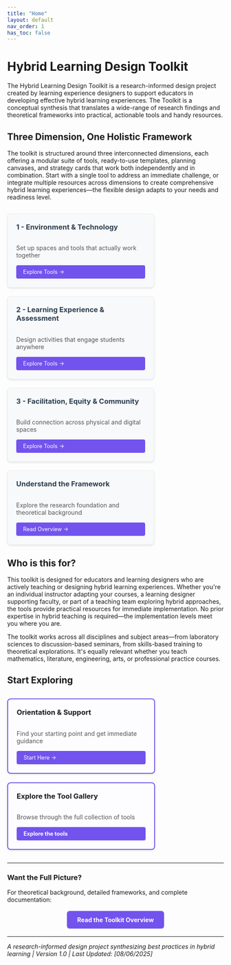 ```yaml
---
title: "Home"
layout: default
nav_order: 1
has_toc: false
---
```


<!-- Add Font Awesome CSS -->
<link rel="stylesheet" href="https://cdnjs.cloudflare.com/ajax/libs/font-awesome/6.4.0/css/all.min.css">

#  Hybrid Learning Design Toolkit

The Hybrid Learning Design Toolkit is a research-informed design project created by learning experience designers to support educators in developing effective hybrid learning experiences. The Toolkit is a conceptual synthesis that translates a wide-range of research findings and theoretical frameworks into practical, actionable tools and handy resources.


## <i class="fas fa-cube"></i> Three Dimension, One Holistic Framework

The toolkit is structured around three interconnected dimensions, each offering a modular suite of tools, ready-to-use templates, planning canvases, and strategy cards that work both independently and in combination. Start with a single tool to address an immediate challenge, or integrate multiple resources across dimensions to create comprehensive hybrid learning experiences—the flexible design adapts to your needs and readiness level.

<div style="display: flex; flex-wrap: wrap; gap: 20px; margin: 30px 0;">

<div style="flex: 0 1 300px; max-width: 400px; background: #f8f9fa; border: 1px solid #e9ecef; border-radius: 8px; padding: 20px; box-shadow: 0 2px 4px rgba(0,0,0,0.1); display: flex; flex-direction: column;">
<h3 style="margin-top: 0; color: #2c3e50;"><i class="fas fa-cogs"></i> 1 - Environment & Technology</h3>
<p style="margin-bottom: auto; color: #555;">Set up spaces and tools that actually work together</p>
<a href="{{ '/01-dimension-01-environment-technology-design-kit/' | relative_url }}" style="display: inline-block; background: #7253ed; color: white; padding: 8px 16px; text-decoration: none; border-radius: 4px; font-size: 0.9em; margin-top: 15px;">Explore Tools →</a>
</div>

<div style="flex: 0 1 300px; max-width: 400px; background: #f8f9fa; border: 1px solid #e9ecef; border-radius: 8px; padding: 20px; box-shadow: 0 2px 4px rgba(0,0,0,0.1); display: flex; flex-direction: column;">
<h3 style="margin-top: 0; color: #2c3e50;"><i class="fas fa-brain"></i> 2 - Learning Experience & Assessment</h3>
<p style="margin-bottom: auto; color: #555;">Design activities that engage students anywhere</p>
<a href="{{ '/02-dimension-02-learning-experience-assessment-kit/' | relative_url }}" style="display: inline-block; background: #7253ed; color: white; padding: 8px 16px; text-decoration: none; border-radius: 4px; font-size: 0.9em; margin-top: 15px;">Explore Tools →</a>
</div>

<div style="flex: 0 1 300px; max-width: 400px; background: #f8f9fa; border: 1px solid #e9ecef; border-radius: 8px; padding: 20px; box-shadow: 0 2px 4px rgba(0,0,0,0.1); display: flex; flex-direction: column;">
<h3 style="margin-top: 0; color: #2c3e50;"><i class="fas fa-users"></i> 3 - Facilitation, Equity & Community</h3>
<p style="margin-bottom: auto; color: #555;">Build connection across physical and digital spaces</p>
<a href="{{ '/03-dimension-03-facilitation-equity-community-design-kit/' | relative_url }}" style="display: inline-block; background: #7253ed; color: white; padding: 8px 16px; text-decoration: none; border-radius: 4px; font-size: 0.9em; margin-top: 15px;">Explore Tools →</a>
</div>

<div style="flex: 0 1 300px; max-width: 400px; background: #f8f9fa; border: 1px solid #e9ecef; border-radius: 8px; padding: 20px; box-shadow: 0 2px 4px rgba(0,0,0,0.1); display: flex; flex-direction: column;">
<h3 style="margin-top: 0; color: #2c3e50;"><i class="fas fa-book-open"></i> Understand the Framework</h3>
<p style="margin-bottom: auto; color: #555;">Explore the research foundation and theoretical background</p>
<a href="{{ '/hybrid-learning-design-toolkit-short_overview' | relative_url }}" style="display: inline-block; background: #7253ed; color: white; padding: 8px 16px; text-decoration: none; border-radius: 4px; font-size: 0.9em; margin-top: 15px;">Read Overview →</a>
</div>

</div>

##  Who is this for?

This toolkit is designed for educators and learning designers who are actively teaching or designing hybrid learning experiences. Whether you're an individual instructor adapting your courses, a learning designer supporting faculty, or part of a teaching team exploring hybrid approaches, the tools provide practical resources for immediate implementation. No prior expertise in hybrid teaching is required—the implementation levels meet you where you are.

The toolkit works across all disciplines and subject areas—from laboratory sciences to discussion-based seminars, from skills-based training to theoretical explorations. It's equally relevant whether you teach mathematics, literature, engineering, arts, or professional practice courses.

## Start Exploring

<div style="display: flex; flex-wrap: wrap; gap: 20px; margin: 30px 0;">

<div style="flex: 0 1 300px; max-width: 400px; background: rgb(253, 253, 255); border: 2px solid #7253ed; border-radius: 8px; padding: 20px; box-shadow: 0 2px 4px rgba(0,0,0,0.1); display: flex; flex-direction: column;">
<h3 style="margin-top: 0"><i class="fas fa-compass"></i> Orientation & Support</h3>
<p style="margin-bottom: auto; color: #555;">Find your starting point and get immediate guidance</p>
<a href="{{ '/00-orientation-support-tools/' | relative_url }}" style="display: inline-block; background: #7253ed; color: white; padding: 8px 16px; text-decoration: none; border-radius: 4px; font-size: 0.9em; margin-top: 15px;">Start Here →</a>
</div>

<div style="flex: 0 1 300px; max-width: 400px; background: rgb(253, 253, 255); border: 2px solid #7253ed; border-radius: 8px; padding: 20px; box-shadow: 0 2px 4px rgba(0,0,0,0.1); display: flex; flex-direction: column;">
<h3 style="margin-top: 0"><i class="fas fa-toolbox"></i> Explore the Tool Gallery</h3>
<p style="margin-bottom: auto; color: #555;">Browse through the full collection of tools</p>
<a href="{{ '/all-tools/' | relative_url }}" style="display: inline-block; background: #7253ed; color: white; padding: 8px 16px; text-decoration: none; border-radius: 4px; font-size: 0.9em; font-weight: bold; margin-top: 15px;">Explore the tools</a>
</div>

</div>

---

###  Want the Full Picture?

For theoretical background, detailed frameworks, and complete documentation:

<div style="text-align: center; margin: 30px 0;">
<a href="{{ '/hybrid-learning-design-toolkit-short_overview' | relative_url }}" style="background-color: #7253ed; color: white; padding: 12px 24px; border-radius: 6px; text-decoration: none; font-weight: bold;"><i class="fas fa-book"></i> Read the Toolkit Overview</a>
</div>

---

*A research-informed design project synthesizing best practices in hybrid learning | Version 1.0  | Last Updated: [08/06/2025]*